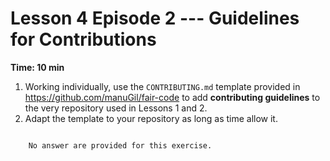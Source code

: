 
# Lesson 4 Episode 2 --- Guidelines for Contributions
**Time: 10 min**


1. Working individually, use the `CONTRIBUTING.md` template provided in https://github.com/manuGil/fair-code to add **contributing guidelines** to the very repository used in Lessons 1 and 2. 
1. Adapt the template to your repository as long as time allow it.

```{dropdown} Answers

    No answer are provided for this exercise.

```